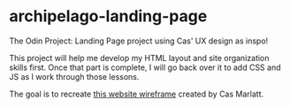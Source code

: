 # archipelago-landing-page
The Odin Project: Landing Page project using Cas' UX design as inspo!

This project will help me develop my HTML layout and site organization skills first. Once that part is complete, I will go back over it to add CSS and JS as I work through those lessons.

The goal is to recreate [this website wireframe](https://app.uizard.io/p/cec32750) created by Cas Marlatt.